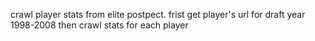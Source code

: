 crawl player stats from elite postpect.
frist get player's url for draft year 1998-2008
then crawl stats for each player
